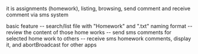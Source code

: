 it is assignments (homework), listing, browsing, send comment and receive comment via sms system

basic feature
-- search/list file with "Homework" and ".txt" naming format
-- review the content of those home works
-- send sms comments for selected home work to others
-- receive sms homework comments, display it, and abortBroadcast for other apps 